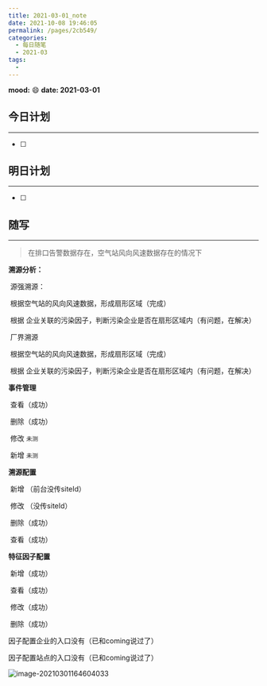 ```yaml
---
title: 2021-03-01_note
date: 2021-10-08 19:46:05
permalink: /pages/2cb549/
categories:
  - 每日随笔
  - 2021-03
tags:
  - 
---
```

**mood:** :smile:  																		**date: 2021-03-01**  
## 今日计划  
------
- [ ]  
## 明日计划  
------
- [ ]  
## 随写 
------



> 在排口告警数据存在，空气站风向风速数据存在的情况下



**溯源分析：**

​	源强溯源：

​		根据空气站的风向风速数据，形成扇形区域（完成）

​		根据 企业关联的污染因子，判断污染企业是否在扇形区域内（有问题，在解决）

​	厂界溯源

​		根据空气站的风向风速数据，形成扇形区域（完成）

​		根据 企业关联的污染因子，判断污染企业是否在扇形区域内（有问题，在解决）



**事件管理**

​	查看（成功）

​	删除（成功）

​	修改 `未测`

​	新增 `未测`



**溯源配置**

​	新增 （前台没传siteId）

​	修改 （没传siteId）

​	删除（成功）

​	查看（成功）



**特征因子配置**

​	新增（成功）

​	查看（成功）

​	修改（成功）

​	删除（成功）



因子配置企业的入口没有（已和coming说过了）

因子配置站点的入口没有（已和coming说过了）





![image-20210301164604033](D:\project\vscode\vuepress-theme-reco-demo\my-blog\blogs\每日随笔\2021-03-01_note.assets\image-20210301164604033.png)